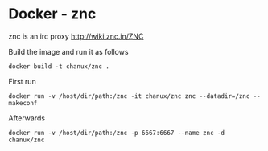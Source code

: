 # Docker - znc

znc is an irc proxy http://wiki.znc.in/ZNC

Build the image and run it as follows

    docker build -t chanux/znc .

First run

    docker run -v /host/dir/path:/znc -it chanux/znc znc --datadir=/znc --makeconf

Afterwards

    docker run -v /host/dir/path:/znc -p 6667:6667 --name znc -d chanux/znc
